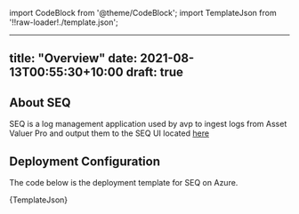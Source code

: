 import CodeBlock from '@theme/CodeBlock';
import TemplateJson from '!!raw-loader!./template.json';

---
title: "Overview"
date: 2021-08-13T00:55:30+10:00
draft: true
---
## About SEQ
SEQ is a log management application used by avp to ingest logs from Asset Valuer Pro and output them to the SEQ UI located
[here](http://avpseq.australiaeast.azurecontainer.io/#/events)

## Deployment Configuration
The code below is the deployment template for SEQ on Azure.

<CodeBlock language="json">{TemplateJson}</CodeBlock>
